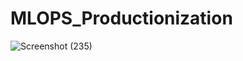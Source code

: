 # MLOPS_Productionization
![Screenshot (235)](https://user-images.githubusercontent.com/108679600/236687716-d7aa73f5-42b5-4cae-bdae-88587353d778.png)
